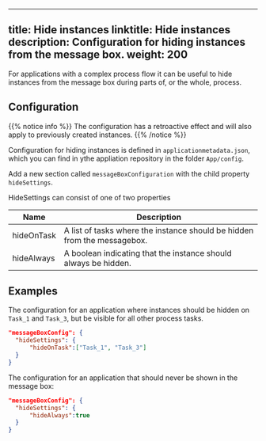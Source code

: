
---
title: Hide instances
linktitle: Hide instances
description: Configuration for hiding instances from the message box.
weight: 200
---

For applications with a complex process flow it can be useful to hide
instances from the message box during parts of, or the whole, process.

## Configuration

{{% notice info  %}}
The configuration has a retroactive effect and will also apply to previously created instances.
{{% /notice %}}

Configuration for hiding instances is defined in `applicationmetadata.json`,
which you can find in ythe appliation repository in the folder `App/config`.

Add a new section called `messageBoxConfiguration` with the child property `hideSettings`.

HideSettings can consist of one of two properties

 Name         | Description
--------------|------------
hideOnTask  | A list of tasks where the instance should be hidden from the messagebox.
hideAlways  | A boolean indicating that the instance should always be hidden.

## Examples

The configuration for an application where instances should be hidden on `Task_1` and `Task_3`, but be visible for all other process tasks.

```json
"messageBoxConfig": {
  "hideSettings": {
      "hideOnTask":["Task_1", "Task_3"]
  }
}
```

The configuration for an application that should never be shown in the message box:

```json
"messageBoxConfig": {
  "hideSettings": {
      "hideAlways":true
  }
}
```